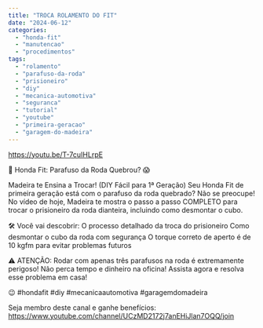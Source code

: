 ```yaml
---
title: "TROCA ROLAMENTO DO FIT"
date: "2024-06-12"
categories:
  - "honda-fit"
  - "manutencao"
  - "procedimentos"
tags:
  - "rolamento"
  - "parafuso-da-roda"
  - "prisioneiro"
  - "diy"
  - "mecanica-automotiva"
  - "seguranca"
  - "tutorial"
  - "youtube"
  - "primeira-geracao"
  - "garagem-do-madeira"
---
```


https://youtu.be/T-7cuIHLrpE

🔧 Honda Fit: Parafuso da Roda Quebrou? 😱

Madeira te Ensina a Trocar! (DIY Fácil para 1ª Geração) Seu Honda Fit de primeira geração está com o parafuso da roda quebrado? Não se preocupe! No vídeo de hoje, Madeira te mostra o passo a passo COMPLETO para trocar o prisioneiro da roda dianteira, incluindo como desmontar o cubo.

🛠️ Você vai descobrir: O processo detalhado da troca do prisioneiro Como desmontar o cubo da roda com segurança O torque correto de aperto é de 10 kgfm para evitar problemas futuros

⚠️ ATENÇÃO: Rodar com apenas três parafusos na roda é extremamente perigoso! Não perca tempo e dinheiro na oficina! Assista agora e resolva esse problema em casa!

😉 #hondafit #diy #mecanicaautomotiva #garagemdomadeira

Seja membro deste canal e ganhe benefícios: https://www.youtube.com/channel/UCzMD2172j7anEHiJlan7OQQ/join
